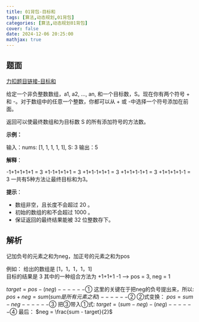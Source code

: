 ```yaml
---
title: 01背包-目标和
tags: [算法,动态规划,01背包]
categories: [算法,动态规划01背包]
cover: false
date: 2024-12-06 20:25:00
mathjax: true
---
```


## 题面

[力扣题目链接-目标和](https://leetcode.cn/problems/target-sum/)

给定一个非负整数数组，a1, a2, ..., an, 和一个目标数，S。现在你有两个符号 + 和 -。对于数组中的任意一个整数，你都可以从 + 或 -中选择一个符号添加在前面。

返回可以使最终数组和为目标数 S 的所有添加符号的方法数。

**示例：**

输入：nums: [1, 1, 1, 1, 1], S: 3
输出：5

**解释**：

-1+1+1+1+1 = 3
+1-1+1+1+1 = 3
+1+1-1+1+1 = 3
+1+1+1-1+1 = 3
+1+1+1+1-1 = 3
一共有5种方法让最终目标和为3。

**提示**：

- 数组非空，且长度不会超过 20 。
- 初始的数组的和不会超过 1000 。
- 保证返回的最终结果能被 32 位整数存下。

## 解析

记加负号的元素之和为neg，加正号的元素之和为pos

例如：
给出的数组是 [1，1，1，1，1]  
目标的结果是 3
其中的一种组合方法为 +1+1+1 -1 --> pos = 3, neg = 1

$target = pos - ( neg )------①$
这里的关键在于把neg的负号提出来，所以:
$pos + neg = sum(sum是所有元素之和)------②$
②式变换：
$pos = sum - neg------③$
把③带入①式:
$target = (sum - neg) - (neg)------④$
最后：
$neg = \frac{sum - target}{2}$